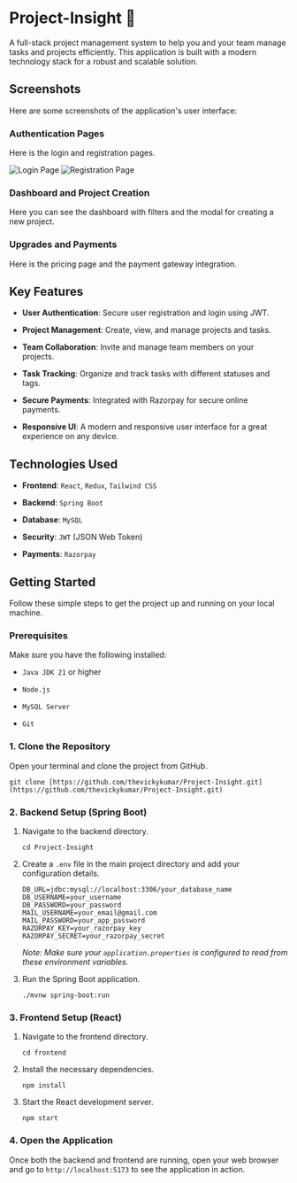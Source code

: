 # Project-Insight 👋

A full-stack project management system to help you and your team manage tasks and projects efficiently. This application is built with a modern technology stack for a robust and scalable solution.

## Screenshots

Here are some screenshots of the application's user interface:

### Authentication Pages

Here is the login and registration pages.

![Login Page]([http://googleusercontent.com/file_content/3](https://drive.google.com/file/d/1d696O4G0Wav0Cm5rM3hRQuijliKsWmpF/view?usp=sharing))
![Registration Page]([http://googleusercontent.com/file_content/2](https://drive.google.com/file/d/1_l2iCu8bMimpCAL_wkLmLDb7ggS-oyS-/view?usp=sharing))

### Dashboard and Project Creation

Here you can see the dashboard with filters and the modal for creating a new project.

### Upgrades and Payments

Here is the pricing page and the payment gateway integration.

## Key Features

* **User Authentication**: Secure user registration and login using JWT.

* **Project Management**: Create, view, and manage projects and tasks.

* **Team Collaboration**: Invite and manage team members on your projects.

* **Task Tracking**: Organize and track tasks with different statuses and tags.

* **Secure Payments**: Integrated with Razorpay for secure online payments.

* **Responsive UI**: A modern and responsive user interface for a great experience on any device.

## Technologies Used

* **Frontend**: `React`, `Redux`, `Tailwind CSS`

* **Backend**: `Spring Boot`

* **Database**: `MySQL`

* **Security**: `JWT` (JSON Web Token)

* **Payments**: `Razorpay`

## Getting Started

Follow these simple steps to get the project up and running on your local machine.

### Prerequisites

Make sure you have the following installed:

* `Java JDK 21` or higher

* `Node.js`

* `MySQL Server`

* `Git`

### 1. Clone the Repository

Open your terminal and clone the project from GitHub.

```
git clone [https://github.com/thevickykumar/Project-Insight.git](https://github.com/thevickykumar/Project-Insight.git)

```

### 2. Backend Setup (Spring Boot)

1.  Navigate to the backend directory.

    ```
    cd Project-Insight
    
    ```

2.  Create a `.env` file in the main project directory and add your configuration details.

    ```
    DB_URL=jdbc:mysql://localhost:3306/your_database_name
    DB_USERNAME=your_username
    DB_PASSWORD=your_password
    MAIL_USERNAME=your_email@gmail.com
    MAIL_PASSWORD=your_app_password
    RAZORPAY_KEY=your_razorpay_key
    RAZORPAY_SECRET=your_razorpay_secret
    
    ```

    *Note: Make sure your `application.properties` is configured to read from these environment variables.*

3.  Run the Spring Boot application.

    ```
    ./mvnw spring-boot:run
    
    ```

### 3. Frontend Setup (React)

1.  Navigate to the frontend directory.

    ```
    cd frontend
    
    ```

2.  Install the necessary dependencies.

    ```
    npm install
    
    ```

3.  Start the React development server.

    ```
    npm start
    
    ```

### 4. Open the Application

Once both the backend and frontend are running, open your web browser and go to `http://localhost:5173` to see the application in action. 


